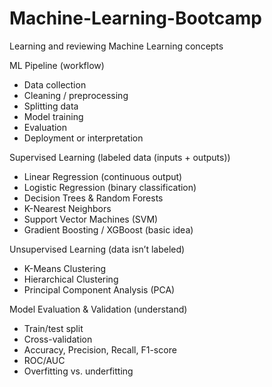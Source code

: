 # Machine-Learning-Bootcamp
Learning and reviewing Machine Learning concepts


ML Pipeline (workflow)
- Data collection
- Cleaning / preprocessing
- Splitting data
- Model training
- Evaluation
- Deployment or interpretation

Supervised Learning (labeled data (inputs + outputs))
- Linear Regression (continuous output)
- Logistic Regression (binary classification)
- Decision Trees & Random Forests
- K-Nearest Neighbors
- Support Vector Machines (SVM)
- Gradient Boosting / XGBoost (basic idea)

Unsupervised Learning (data isn’t labeled)
- K-Means Clustering
- Hierarchical Clustering
- Principal Component Analysis (PCA)

Model Evaluation & Validation (understand)
- Train/test split
- Cross-validation
- Accuracy, Precision, Recall, F1-score
- ROC/AUC
- Overfitting vs. underfitting

  
